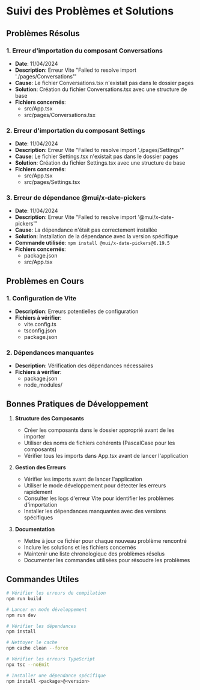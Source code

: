 # Suivi des Problèmes et Solutions

## Problèmes Résolus

### 1. Erreur d'importation du composant Conversations
- **Date**: 11/04/2024
- **Description**: Erreur Vite "Failed to resolve import './pages/Conversations'"
- **Cause**: Le fichier Conversations.tsx n'existait pas dans le dossier pages
- **Solution**: Création du fichier Conversations.tsx avec une structure de base
- **Fichiers concernés**: 
  - src/App.tsx
  - src/pages/Conversations.tsx

### 2. Erreur d'importation du composant Settings
- **Date**: 11/04/2024
- **Description**: Erreur Vite "Failed to resolve import './pages/Settings'"
- **Cause**: Le fichier Settings.tsx n'existait pas dans le dossier pages
- **Solution**: Création du fichier Settings.tsx avec une structure de base
- **Fichiers concernés**: 
  - src/App.tsx
  - src/pages/Settings.tsx

### 3. Erreur de dépendance @mui/x-date-pickers
- **Date**: 11/04/2024
- **Description**: Erreur Vite "Failed to resolve import '@mui/x-date-pickers'"
- **Cause**: La dépendance n'était pas correctement installée
- **Solution**: Installation de la dépendance avec la version spécifique
- **Commande utilisée**: `npm install @mui/x-date-pickers@6.19.5`
- **Fichiers concernés**: 
  - package.json
  - src/App.tsx

## Problèmes en Cours

### 1. Configuration de Vite
- **Description**: Erreurs potentielles de configuration
- **Fichiers à vérifier**:
  - vite.config.ts
  - tsconfig.json
  - package.json

### 2. Dépendances manquantes
- **Description**: Vérification des dépendances nécessaires
- **Fichiers à vérifier**:
  - package.json
  - node_modules/

## Bonnes Pratiques de Développement

1. **Structure des Composants**
   - Créer les composants dans le dossier approprié avant de les importer
   - Utiliser des noms de fichiers cohérents (PascalCase pour les composants)
   - Vérifier tous les imports dans App.tsx avant de lancer l'application

2. **Gestion des Erreurs**
   - Vérifier les imports avant de lancer l'application
   - Utiliser le mode développement pour détecter les erreurs rapidement
   - Consulter les logs d'erreur Vite pour identifier les problèmes d'importation
   - Installer les dépendances manquantes avec des versions spécifiques

3. **Documentation**
   - Mettre à jour ce fichier pour chaque nouveau problème rencontré
   - Inclure les solutions et les fichiers concernés
   - Maintenir une liste chronologique des problèmes résolus
   - Documenter les commandes utilisées pour résoudre les problèmes

## Commandes Utiles

```bash
# Vérifier les erreurs de compilation
npm run build

# Lancer en mode développement
npm run dev

# Vérifier les dépendances
npm install

# Nettoyer le cache
npm cache clean --force

# Vérifier les erreurs TypeScript
npx tsc --noEmit

# Installer une dépendance spécifique
npm install <package>@<version>
``` 